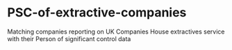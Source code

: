 # PSC-of-extractive-companies
Matching companies reporting on UK Companies House extractives service with their Person of significant control data
